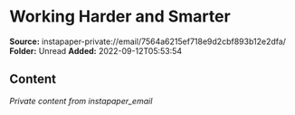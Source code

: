 # Working Harder and Smarter

**Source:** instapaper-private://email/7564a6215ef718e9d2cbf893b12e2dfa/
**Folder:** Unread
**Added:** 2022-09-12T05:53:54




## Content
*Private content from instapaper_email*
